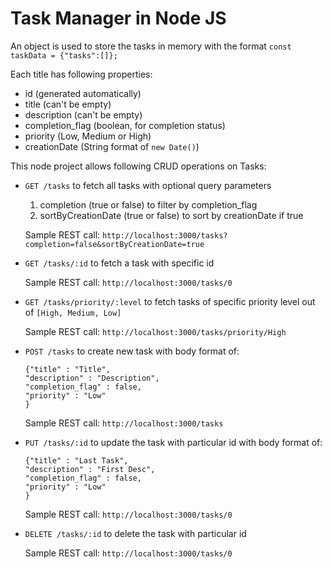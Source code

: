 # Task Manager in Node JS
An object is used to store the tasks in memory with the format `const taskData = {"tasks":[]};`

Each title has following properties:
* id (generated automatically)
* title (can't be empty)
* description (can't be empty)
* completion_flag (boolean, for completion status)
* priority (Low, Medium or High)
* creationDate (String format of `new Date()`)

This node project allows following CRUD operations on Tasks:
* `GET /tasks` to fetch all tasks with optional query parameters 
    1. completion (true or false) to filter by completion_flag
    2. sortByCreationDate (true or false) to sort by creationDate if true

    Sample REST call: `http://localhost:3000/tasks?completion=false&sortByCreationDate=true`
* `GET /tasks/:id` to fetch a task with specific id 

    Sample REST call: `http://localhost:3000/tasks/0`
* `GET /tasks/priority/:level` to fetch tasks of specific priority level out of `[High, Medium, Low]`
    
    Sample REST call: `http://localhost:3000/tasks/priority/High`

* `POST /tasks` to create new task with body format of:
    ```
    {"title" : "Title",
    "description" : "Description",
    "completion_flag" : false,
    "priority" : "Low"
    }
    ```
    Sample REST call: `http://localhost:3000/tasks`

* `PUT /tasks/:id` to update the task with particular id with body format of:
    ```
    {"title" : "Last Task",
    "description" : "First Desc",
    "completion_flag" : false,
    "priority" : "Low"
    }
    ```

    Sample REST call: `http://localhost:3000/tasks/0`

* `DELETE /tasks/:id` to delete the task with particular id

    Sample REST call: `http://localhost:3000/tasks/0`